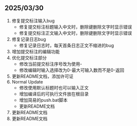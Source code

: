 ## 2025/03/30

1. 修复提交标注输入bug
   - 修复提交标注标题输入中文时，删除键删除文字时显示错误
   - 修复提交标注正文输入中文时，删除键删除文字时显示错误
2. 修复记录日志bug
   - 修复记录日志时，每天首条日志正文不缩进的bug
3. 增加提交标注的编辑功能
4. 优化提交标注部分
   - 修改当前提交标注序号改为使用-
   - 修改编辑时输入选择改为0-最大可输入数而不是0-返回
5. 更新README文档，添加许可证
6. Normal Update
   - 修改使用默认标题时也可以输入正文
   - 增加编译后的可执行文件放在根目录
   - 增加简易的push.bat脚本
   - 更新README文档
7. 更新README文档
8. 更新README文档
